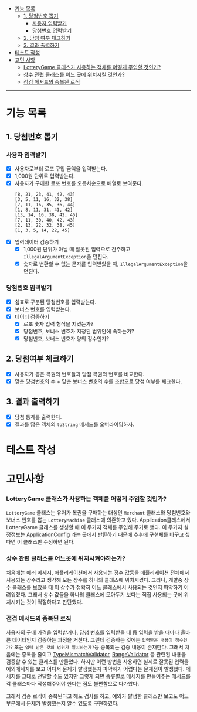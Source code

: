 
- [기능 목록](#기능-목록)
  - [1. 당첨번호 뽑기](#1-당첨번호-뽑기)
    - [사용자 입력받기](#사용자-입력받기)
    - [당첨번호 입력받기](#당첨번호-입력받기)
  - [2. 당첨 여부 체크하기](#2-당첨여부-체크하기)
  - [3. 결과 출력하기](#3-결과-출력하기)
- [테스트 작성](#테스트-작성)
- [고민 사항](#고민사항)
  - [LotteryGame 클래스가 사용하는 객체를 어떻게 주입할 것인가?](#lotterygame-클래스가-사용하는-객체를-어떻게-주입할-것인가)
  - [상수 관련 클래스를 어느 곳에 위치시킬 것인가?](#상수-관련-클래스를-어느곳에-위치시켜야하는가)
  - [점검 메서드의 중복된 로직](#점검-메서드의-중복된-로직)

---

# 기능 목록

## 1. 당첨번호 뽑기

### 사용자 입력받기
- [x] 사용자로부터 로또 구입 금액을 입력받는다.
- [x] 1,000원 단위로 입력받는다.
- [x] 사용자가 구매한 로또 번호를 오름차순으로 배열로 보여준다.
    ```
  [8, 21, 23, 41, 42, 43] 
    [3, 5, 11, 16, 32, 38]
    [7, 11, 16, 35, 36, 44]
    [1, 8, 11, 31, 41, 42]
    [13, 14, 16, 38, 42, 45]
    [7, 11, 30, 40, 42, 43]
    [2, 13, 22, 32, 38, 45]
    [1, 3, 5, 14, 22, 45]
    ```
- [x] 입력데이터 검증하기
  - [x] 1,000원 단위가 아닐 때 잘못된 입력으로 간주하고 `IllegalArgumentException`을 던진다.
  - [x] 숫자로 변환할 수 없는 문자를 입력받았을 때, `IllegalArgumentException`을 던진다.

### 당첨번호 입력받기
- [x] 쉼표로 구분된 당첨번호를 입력받는다.
- [x] 보너스 번호를 입력받는다.
- [x] 데이터 검증하기
  - [x] 로또 숫자 입력 형식을 지켰는가?
  - [x] 당첨번호, 보너스 번호가 지정된 범위안에 속하는가?
  - [x] 당첨번호, 보너스 번호가 양의 정수인가?

## 2. 당첨여부 체크하기
- [x] 사용자가 뽑은 복권의 번호들과 당첨 복권의 번호를 비교한다.
- [x] 맞춘 당첨번호의 수 + 맞춘 보너스 번호의 수를 조합으로 당첨 여부를 체크한다.

## 3. 결과 출력하기
- [x] 당첨 통계를 출력한다.
- [x] 결과를 담은 객체의 `toString` 메서드를 오버라이딩하자.

# 테스트 작성

# 고민사항
### LotteryGame 클래스가 사용하는 객체를 어떻게 주입할 것인가?
`LotteryGame` 클래스는 유저가 복권을 구매하는 대상인 `Merchant` 클래스와 당첨번호와 보너스 번호를 뽑는 `LotteryMachine` 클래스에 의존하고 있다.
Application클래스에서 LotteryGame 클래스를 생성할 때 이 두가지 객체를 주입해 주기로 했다. 이 두가지 설정정보는 ApplicationConfig 라는 곳에서 반환하기 
때문에 추후에 구현체를 바꾸고 싶다면 이 클래스만 수정하면 된다.

### 상수 관련 클래스를 어느곳에 위치시켜야하는가?
처음에는 에러 메세지, 애플리케이션에서 사용되는 정수 값등을 애플리케이션 전체에서 사용되는 상수라고 생각해
모든 상수를 하나의 클래스에 위치시켰다. 그러나, 개발중 상수 클래스를 보았을 때 이 상수가 정확히 어느 클래스에서 사용되는 것인지
파악하기 어려워졌다. 그래서 상수 값들을 하나의 클래스에 모아두기 보다는 직접 사용되는 곳에 위치시키는 것이 적절하다고 판단했다.

### 점검 메서드의 중복된 로직
사용자의 구매 가격을 입력받거나, 당첨 번호를 입력받을 때 등 입력을 받을 때마다 올바른 데이터인지 검증하는 과정을 거친다. 그런데 검증하는 것에는
`입력받은 내용이 정수인가?` 또는 `입력 받은 것의 범위가 일치하는가?`등 중복되는 검증 내용이 존재한다. 그래서 처음에는 중복을 줄이고 
[TypeMismatchValidator](../src/main/java/lotto/validator/TypeMismatchValidator.java), 
[RangeValidator](../src/main/java/lotto/validator/RangeValidator.java) 
등 관련된 내용을 검증할 수 있는 클래스를 만들었다. 하지만 이런 방법을 사용하면 실제로 잘못된 입력을 예외메세지를 보고 어디서 문제가 발생했는지 파악하기 
어렵다는 문제점이 발생했다. 메세지를 그대로 전달할 수도 있지만 그렇게 되면 종류별로 메세지를 만들어주는 메서드를 각 클래스마다 작성해주어야 한다는 점도 
불편함으로 다가왔다.

그래서 검증 로직이 중복된다고 해도 검사를 하고, 예외가 발생한 클래스만 보고도 어느 부분에서 문제가 발생했는지 알수 있도록 구현하였다.
